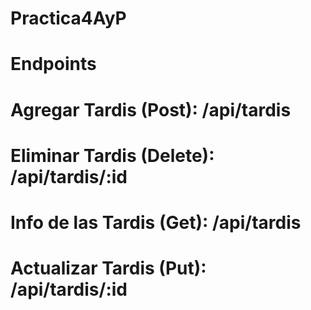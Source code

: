 # Practica4AyP
# Endpoints
# Agregar Tardis (Post): /api/tardis
# Eliminar Tardis (Delete): /api/tardis/:id
# Info de las Tardis (Get): /api/tardis
# Actualizar Tardis (Put): /api/tardis/:id
